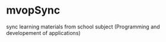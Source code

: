 # mvopSync
 
sync learning materials from school subject (Programming and developement of applications)

